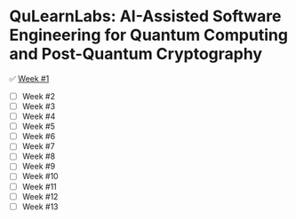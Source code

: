 # QuLearnLabs: AI-Assisted Software Engineering for Quantum Computing and Post-Quantum Cryptography

✅ [Week #1](https://anj.hashnode.dev/week-1-kicking-off-our-journey-into-qulearnlabs-ai-assisted-software-engineering-for-quantum-computing-and-post-quantum-cryptography)
- [ ] Week #2
- [ ] Week #3
- [ ] Week #4
- [ ] Week #5
- [ ] Week #6
- [ ] Week #7
- [ ] Week #8
- [ ] Week #9
- [ ] Week #10
- [ ] Week #11
- [ ] Week #12
- [ ] Week #13
